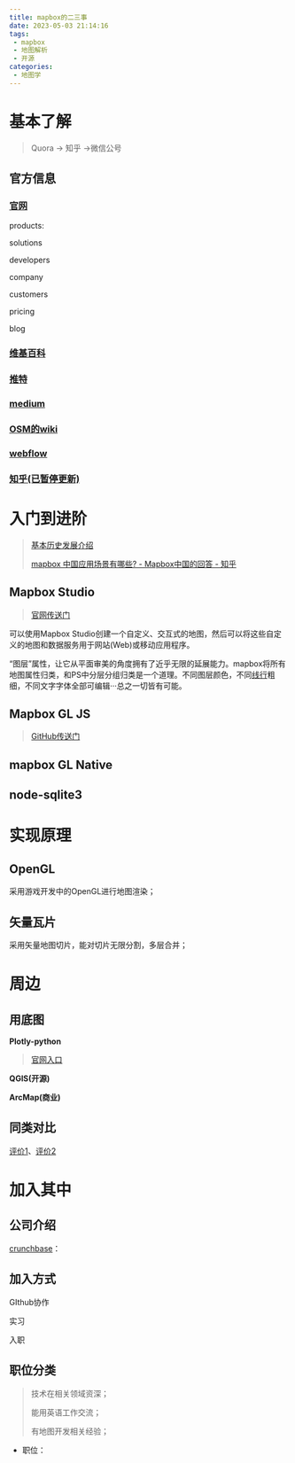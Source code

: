```yaml
---
title: mapbox的二三事
date: 2023-05-03 21:14:16
tags:
 - mapbox
 - 地图解析
 - 开源
categories:
 - 地图学
---
```


# 基本了解

> Quora -> 知乎 ->微信公号

## 官方信息

### [官网](https://www.mapbox.com/)

products: 

solutions

developers

company

customers

pricing

blog

### [维基百科](https://zh.wikipedia.org/wiki/Mapbox)

### [推特](https://twitter.com/Mapbox)

### [medium](https://medium.com/@Mapbox)

### [OSM的wiki](https://wiki.openstreetmap.org/wiki/Mapbox)

### [webflow](https://webflow.com/made-in-webflow/mapbox)

### [知乎(已暂停更新)](https://www.zhihu.com/org/mapboxzhong-guo)





# 入门到进阶

> [基本历史发展介绍](https://blog.csdn.net/terrychinaz/article/details/113736563)
>
> [mapbox 中国应用场景有哪些? - Mapbox中国的回答 - 知乎](https://www.zhihu.com/question/299689272/answer/518774719)

## Mapbox Studio

> [官网传送门](https://link.zhihu.com/?target=https%3A//www.mapbox.com/mapbox-studio/)

可以使用Mapbox Studio创建一个自定义、交互式的地图，然后可以将这些自定义的地图和数据服务用于网站(Web)或移动应用程序。

“图层”属性，让它从平面审美的角度拥有了近乎无限的延展能力。mapbox将所有地图属性归类，和PS中分层分组归类是一个道理。不同图层颜色，不同[线行](https://www.zhihu.com/search?q=线行&search_source=Entity&hybrid_search_source=Entity&hybrid_search_extra={"sourceType"%3A"answer"%2C"sourceId"%3A276178214})粗细，不同文字字体全部可编辑···总之一切皆有可能。

## Mapbox GL JS

> [GitHub传送门](https://github.com/mapbox/mapbox-gl-js)

## mapbox GL Native



## node-sqlite3



# 实现原理

## OpenGL

采用游戏开发中的OpenGL进行地图渲染；

## 矢量瓦片

采用矢量地图切片，能对切片无限分割，多层合并；

# 周边

## 用底图

**Plotly-python**

> [官网入口](https://plotly.com/python/mapbox-layers/)

**QGIS(开源)**

**ArcMap(商业)**

## 同类对比

[评价1](https://www.codementor.io/@victorgerardtemprano/pros-and-cons-of-using-mapbox-for-your-project-dx04pfgxw)、[评价2](https://www.megumethod.com/blog/mapbox-and-its-options)

# 加入其中

## 公司介绍

[crunchbase](https://www.crunchbase.com/organization/mapbox)：

## 加入方式

GIthub协作

实习

入职

## 职位分类

> 技术在相关领域资深；
>
> 能用英语工作交流；
>
> 有地图开发相关经验；

* 职位：

